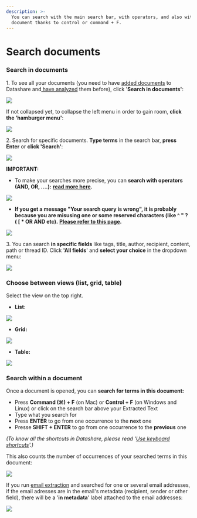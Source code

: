 ```yaml
---
description: >-
  You can search with the main search bar, with operators, and also within a
  document thanks to control or command + F.
---
```


# Search documents

### Search in documents

&#x20;1\. To see all your documents (you need to have [added documents](https://icij.gitbook.io/datashare/mac/add-documents-to-datashare-on-mac) to Datashare and[ have analyzed](https://icij.gitbook.io/datashare/all/analyze-documents) them before), click '**Search in documents'**:

![](<../.gitbook/assets/Screenshot 2022-04-21 at 14.13.15.png>)

If not collapsed yet, to collapse the left menu in order to gain room, **click the 'hamburger menu'**:

![](<../.gitbook/assets/Screenshot 2022-04-21 at 14.15.20.png>)

&#x20;2\. Search for specific documents. **Type terms** in the search bar, **press Enter** or **click 'Search'**:

![](<../.gitbook/assets/Screenshot 2022-04-21 at 14.17.41.png>)

**IMPORTANT:**

* To make your searches more precise, you can **search with operators (AND, OR, ....):** [**read more here**](https://icij.gitbook.io/datashare/all/search-with-operators)**.**

![](<../.gitbook/assets/Screenshot 2022-04-21 at 14.19.10.png>)

* **If you get a message "Your search query is wrong", it is probably because you are misusing one or some reserved characters (like ^ " ? ( \[ \* OR AND etc).** [**Please refer to this page**](https://icij.gitbook.io/datashare/faq-errors/your-search-query-is-wrong)**.**

![](<../.gitbook/assets/Screenshot 2019-12-03 at 10.31.31 (1) (1) (1) (1) (1) (2).png>)

&#x20;3\. You can search **in specific fields** like tags, title, author, recipient, content, path or thread ID. Click **'All fields**' and **select your choice** in the dropdown menu:

![](<../.gitbook/assets/Screenshot 2022-04-21 at 14.20.41 (1).png>)

&#x20;

### Choose between views (list, grid, table)

Select the view on the top right.

* **List:**

![](<../.gitbook/assets/Screenshot 2022-04-21 at 14.42.01.png>)

* **Grid:**

![](<../.gitbook/assets/Screenshot 2022-04-21 at 14.55.28.png>)

* **Table:**

![](<../.gitbook/assets/Screenshot 2022-04-21 at 14.55.59.png>)

### Search within a document

Once a document is opened, you can **search for terms in this document:**

* Press **Command (⌘) + F** (on Mac) or **Control + F** (on Windows and Linux) or click on the search bar above your Extracted Text
* Type what you search for
* Press **ENTER** to go from one occurrence to the **next** one
* Presse **SHIFT + ENTER** to go from one occurrence to the **previous** one

_(To know all the shortcuts in Datashare, please read '_[_Use keyboard shortcuts_](https://icij.gitbook.io/datashare/all/use-keyboard-shortcuts)_'.)_

This also counts the number of occurrences of your searched terms in this document:

![](<../.gitbook/assets/Find F.png>)

If you run [email extraction](https://icij.gitbook.io/datashare/all/analyze-documents#extract-email-addresses) and searched for one or several email addresses, if the email adresses are in the email's metadata (recipient, sender or other field), there will be a '**in metadata**' label attached to the email addresses:

![](<../.gitbook/assets/in metadata.png>)
